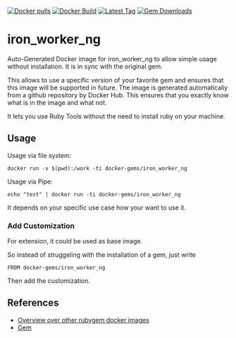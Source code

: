 [![Docker pulls](https://img.shields.io/docker/pulls/rubygem/iron_worker_ng.svg)](https://hub.docker.com/r/rubygem/iron_worker_ng/)
[![Docker Build](https://img.shields.io/docker/automated/rubygem/iron_worker_ng.svg)](https://hub.docker.com/r/rubygem/iron_worker_ng/)
[![Latest Tag](https://img.shields.io/github/tag/docker-rubygem/iron_worker_ng.svg)](https://hub.docker.com/r/rubygem/iron_worker_ng/)
[![Gem Downloads](https://img.shields.io/gem/dt/iron_worker_ng.svg)](https://rubygems.org/gems/iron_worker_ng/)
# iron_worker_ng

Auto-Generated Docker image for iron_worker_ng to allow simple usage without installation.
It is in sync with the original gem.

This allows to use a specific version of your favorite gem and ensures that this image will be supported in future.
The image is generated automatically from a github repository by Docker Hub.
This ensures that you exactly know what is in the image and what not.

It lets you use Ruby Tools without the need to install ruby on your machine.

## Usage

Usage via file system:

`docker run -v $(pwd):/work -ti docker-gems/iron_worker_ng`

Usage via Pipe:

`echo "test" | docker run -ti docker-gems/iron_worker_ng`

It depends on your specific use case how your want to use it.

### Add Customization

For extension, it could be used as base image.

So instead of struggeling with the installation of a gem, just write

`FROM docker-gems/iron_worker_ng`

Then add the customization.

## References

 - [Overview over other rubygem docker images](https://github.com/thinkbot/docker-rubygem)
 - [Gem](https://rubygems.org/gems/iron_worker_ng/)
